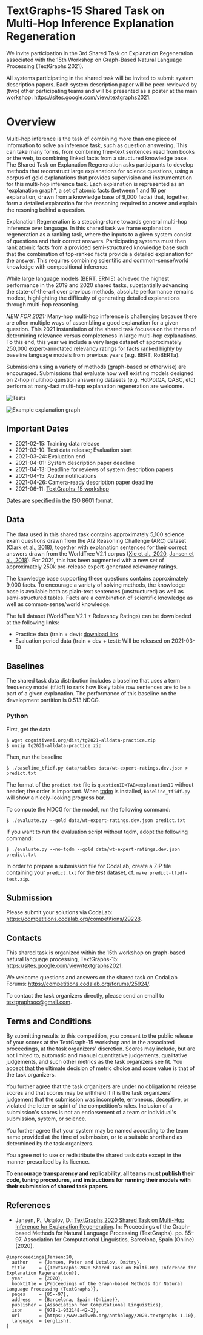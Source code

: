 TextGraphs-15 Shared Task on Multi-Hop Inference Explanation Regeneration
=========================================================================

We invite participation in the 3rd Shared Task on Explanation Regeneration associated with the 15th Workshop on Graph-Based Natural Language Processing (TextGraphs 2021).

All systems participating in the shared task will be invited to submit system description papers. Each system description paper will be peer-reviewed by (two) other participating teams and will be presented as a poster at the main workshop: https://sites.google.com/view/textgraphs2021.

Overview
========
Multi-hop inference is the task of combining more than one piece of information to solve an inference task, such as question answering.  This can take many forms, from combining free-text sentences read from books or the web, to combining linked facts from a structured knowledge base.  The Shared Task on Explanation Regeneration asks participants to develop methods that reconstruct large explanations for science questions, using a corpus of gold explanations that provides supervision and instrumentation for this multi-hop inference task.  Each explanation is represented as an "explanation graph", a set of atomic facts (between 1 and 16 per explanation, drawn from a knowledge base of 9,000 facts) that, together, form a detailed explanation for the reasoning required to answer and explain the resoning behind a question. 

Explanation Regeneration is a stepping-stone towards general multi-hop inference over language.  In this shared task we frame explanation regeneration as a ranking task, where the inputs to a given system consist of questions and their correct answers. Participating systems must then rank atomic facts from a provided semi-structured knowledge base such that the combination of top-ranked facts provide a detailed explanation for the answer.  This requires combining scientific and common-sense/world knowledge with compositional inference.

While large language models (BERT, ERNIE) achieved the highest performance in the 2019 and 2020 shared tasks, substantially advancing the state-of-the-art over previous methods, absolute performance remains modest, highlighting the difficulty of generating detailed explanations through multi-hop reasoning.

*NEW FOR 2021:*
Many-hop multi-hop inference is challenging because there are often multiple ways of assembling a good explanation for a given question.  This 2021 instantiation of the shared task focuses on the theme of determining relevance versus completeness in large multi-hop explanations.  To this end, this year we include a very large dataset of approximately 250,000 expert-annotated relevancy ratings for facts ranked highly by baseline language models from previous years (e.g. BERT, RoBERTa).

Submissions using a variety of methods (graph-based or otherwise) are encouraged.  Submissions that evaluate how well existing models designed on 2-hop multihop question answering datasets (e.g. HotPotQA, QASC, etc) perform at many-fact multi-hop explanation regeneration are welcome.

![Tests](https://github.com/cognitiveailab/tg2021task/workflows/Tests/badge.svg?branch=main)

![Example explanation graph](images/example-girl-eating-apple.jpg)

## Important Dates

* 2021-02-15: Training data release
* 2021-03-10: Test data release; Evaluation start
* 2021-03-24: Evaluation end
* 2021-04-01: System description paper deadline
* 2021-04-13: Deadline for reviews of system description papers
* 2021-04-15: Author notifications
* 2021-04-26: Camera-ready description paper deadline
* 2021-06-11: [TextGraphs-15 workshop](https://sites.google.com/view/textgraphs2021)

Dates are specified in the ISO&nbsp;8601 format.

## Data
The data used in this shared task contains approximately 5,100 science exam questions drawn from the AI2 Reasoning Challenge (ARC) dataset ([Clark et al., 2018](https://allenai.org/data/arc)), together with explanation sentences for their correct answers drawn from the WorldTree V2.1 corpus ([Xie et al., 2020](https://www.aclweb.org/anthology/2020.lrec-1.671/), [Jansen et al., 2018](https://www.aclweb.org/anthology/L18-1433/)).  For 2021, this has been augmented with a new set of approximately 250k pre-release expert-generated relevancy ratings.

The knowledge base supporting these questions contains approximately 9,000 facts. To encourage a variety of solving methods, the knowledge base is available both as plain-text sentences (unstructured) as well as semi-structured tables. Facts are a combination of scientific knowledge as well as common-sense/world knowledge.

The full dataset (WorldTree V2.1 + Relevancy Ratings) can be downloaded at the following links:
* Practice data (train + dev): [download link](http://www.cognitiveai.org/dist/tg2021-alldata-practice.zip)
* Evaluation period data (train + dev + test): Will be released on 2021-03-10

## Baselines

The shared task data distribution includes a baseline that uses a term frequency model (tf.idf) to rank how likely table row sentences are to be a part of a given explanation. The performance of this baseline on the development partition is 0.513 NDCG.

### Python

First, get the data
```shell
$ wget cognitiveai.org/dist/tg2021-alldata-practice.zip
$ unzip tg2021-alldata-practice.zip
```

Then, run the baseline

```shell
$ ./baseline_tfidf.py data/tables data/wt-expert-ratings.dev.json > predict.txt
```

The format of the `predict.txt` file is `questionID<TAB>explanationID` without header; the order is important. When [tqdm](https://github.com/tqdm/tqdm) is installed, `baseline_tfidf.py` will show a nicely-looking progress bar.

To compute the NDCG for the model, run the following command:

```shell
$ ./evaluate.py --gold data/wt-expert-ratings.dev.json predict.txt
```
If you want to run the evaluation script without tqdm, adopt the following command:

```shell
$ ./evaluate.py --no-tqdm --gold data/wt-expert-ratings.dev.json predict.txt
```

In order to prepare a submission file for CodaLab, create a ZIP file containing your `predict.txt` for the *test* dataset, cf. `make predict-tfidf-test.zip`.

## Submission

Please submit your solutions via CodaLab: <https://competitions.codalab.org/competitions/29228>.

## Contacts

This shared task is organized within the 15th workshop on graph-based natural language processing, TextGraphs-15: <https://sites.google.com/view/textgraphs2021>.

We welcome questions and answers on the shared task on CodaLab Forums: <https://competitions.codalab.org/forums/25924/>.

To contact the task organizers directly, please send an email to [textgraphsoc@gmail.com](mailto:textgraphsoc@gmail.com).

## Terms and Conditions

By submitting results to this competition, you consent to the public release of your scores at the TextGraph-15 workshop and in the associated proceedings, at the task organizers' discretion. Scores may include, but are not limited to, automatic and manual quantitative judgements, qualitative judgements, and such other metrics as the task organizers see fit. You accept that the ultimate decision of metric choice and score value is that of the task organizers.

You further agree that the task organizers are under no obligation to release scores and that scores may be withheld if it is the task organizers' judgement that the submission was incomplete, erroneous, deceptive, or violated the letter or spirit of the competition's rules. Inclusion of a submission's scores is not an endorsement of a team or individual's submission, system, or science.

You further agree that your system may be named according to the team name provided at the time of submission, or to a suitable shorthand as determined by the task organizers.

You agree not to use or redistribute the shared task data except in the manner prescribed by its licence.

**To encourage transparency and replicability, all teams must publish their code, tuning procedures, and instructions for running their models with their submission of shared task papers.**

## References

* Jansen, P., Ustalov, D.: [TextGraphs 2020 Shared Task on Multi-Hop Inference for Explanation Regeneration](https://www.aclweb.org/anthology/2020.textgraphs-1.10). In: Proceedings of the Graph-based Methods for Natural Language Processing (TextGraphs). pp. 85&ndash;97. Association for Computational Linguistics, Barcelona, Spain (Online) (2020).

```
@inproceedings{Jansen:20,
  author    = {Jansen, Peter and Ustalov, Dmitry},
  title     = {{TextGraphs~2020 Shared Task on Multi-Hop Inference for Explanation Regeneration}},
  year      = {2020},
  booktitle = {Proceedings of the Graph-based Methods for Natural Language Processing (TextGraphs)},
  pages     = {85--97},
  address   = {Barcelona, Spain (Online)},
  publisher = {Association for Computational Linguistics},
  isbn      = {978-1-952148-42-2},
  url       = {https://www.aclweb.org/anthology/2020.textgraphs-1.10},
  language  = {english},
}
```
